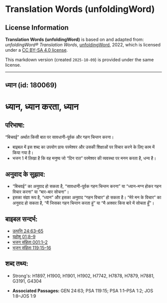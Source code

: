 # Translation Words (unfoldingWord)

## License Information

**Translation Words (unfoldingWord)** is based on and adapted from: _unfoldingWord® Translation Words_, [unfoldingWord](https://unfoldingword.org/utw), 2022, which is licensed under a [CC BY-SA 4.0 license](https://creativecommons.org/licenses/by-sa/4.0/legalcode.en).

This markdown version (created `2025-10-09`) is provided under the same license.



--------------------------------

## ध्यान (id: 180069)

ध्यान, ध्यान करता, ध्यान
========================

परिभाषा:
--------

“बिचवई” अर्थात किसी बात पर सावधानी\-पूर्वक और गहन चिन्तन करना।

* बाइबल में इस शब्द का उपयोग प्रायः परमेश्वर और उसकी शिक्षाओं पर विचार करने के लिए काम में किया गया है।
* भजन 1 में लिखा है कि वह मनुष्य जो “दिन रात” परमेश्वर की व्यवस्था पर मनन करता है, धन्य है।

अनुवाद के सुझाव:
----------------

* “बिचवई” का अनुवाद हो सकता है, “सावधानी\-पूर्वक गहन चिन्तन करना” या “ध्यान\-मग्न होकर गहन विचार करना” या “बार\-बार सोचना”।
* इसका संज्ञा रूप है, “ध्यान” और इसका अनुवाद “गहन विचार” हो सकता है। “मेरे मन के विचार” का अनुवाद हो सकता है, “मैं जिसका गहन चिन्तन करता हूं” या “मै अक्सर किस बारे में सोचता हूँ”।

बाइबल सन्दर्भ:
--------------

* [उत्पत्ति 24:63–65](https://ref.ly/Gen24:63-Gen24:65)
* [यहोशू 01:8–9](https://ref.ly/Josh1:8-Josh1:9)
* [भजन संहिता 001:1–2](rc://*/tn/help/psa/001/001)
* [भजन संहिता 119:15–16](rc://*/tn/help/psa/119/015)

शब्द तथ्य:
----------

* Strong's: H1897, H1900, H1901, H1902, H7742, H7878, H7879, H7881, G3191, G4304

* **Associated Passages:** GEN 24:63; PSA 119:15; PSA 1:1–PSA 1:2; JOS 1:8–JOS 1:9

